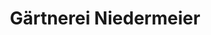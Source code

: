 ---
title: "Gärtnerei Niedermeier"
url: /diessen-am-ammersee/gaertnerei-niedermeier/
shop: Garten-Center
---